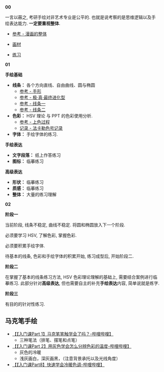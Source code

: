 **00**

一言以蔽之, 考研手绘对非艺术专业是公平的. 也就是说考察的是思维逻辑以及手绘表达能力. **一定要重视整体**.

- [参考 - 漫画的整体](https://www.bilibili.com/video/BV11J411V78T?t=449)

- [画材](https://hnmu7g.yuque.com/docs/share/ad7ac8d6-6aed-4e2b-bf51-49311b81f74e?)
- [练习](./手绘练习.md)

**01**

**手绘基础**

- **线条：** 各个方向直线、自由曲线、圆与椭圆
  - [参考 - 手形](https://www.bilibili.com/video/BV1EW411s7QY)
  - [参考 - 极·真·最终进化型](https://www.bilibili.com/video/BV1GJ411s7L7)
  - [参考 - 线条一](https://www.xianmiaohua.com/discover/jiaocheng/01031452017145.html)
  - [参考 - 线条二](https://www.xianmiaohua.com/discover/jiaocheng/052532H017327.html)
- **色彩：** HSV 理论 与 PPT 的色彩使用分析.
  - [参考 - 上色过程](https://www.bilibili.com/video/BV1tb4y1o7J1)
  - [记录 - 法卡勒色号记录](./法卡勒.md)
- **字体：** 手绘字体的练习.

**手绘表达**

- **文字段落：** 纸上作答练习
- **图标：** 临摹练习

**高级表达**

- **形状：** 临摹练习
- **质感：** 临摹练习
- **整体：** 大量的练习理解

**02**

**阶段一**

当前阶段, 线条不稳定, 曲线不稳定. 将圆和椭圆放入下一个阶段.

必须要学习 HSV, 了解色彩, 掌握色彩.

必须要积累手绘字体.

待基本的线条, 色彩和手绘字体的积累开始, 练习成型后, 开始阶段二.

**阶段二**

在掌握了基本的线条练习方法, HSV 色彩理论理解的基础上, 需要结合案例进行临摹练习. 此部分针对**高级表达**, 但也需要自主的补充**手绘表达**内容, 简单说就是练字.

**阶段三**

有目的的针对性练习.

## 马克笔手绘

- [【【入门课Part 1】马克笔笔触学会了吗？-哔哩哔哩】](https://b23.tv/RjZru5)
  - 三种笔法（排笔、摆笔和点笔）
- [【【入门课Part 2】用灰色学会怎么分辨色彩的温度-哔哩哔哩】](https://b23.tv/Ga8wml)
  - 灰色的冷暖
  - 浅灰画白，深灰画黑，（注意背景承托以及光线角度）
- [【【入门课Part8】快速学会冷暖色调-哔哩哔哩】](https://b23.tv/3jyfW6)
